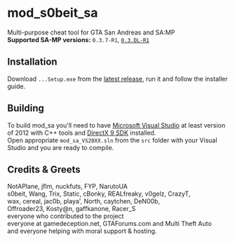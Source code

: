 mod_s0beit_sa
=============

Multi-purpose cheat tool for GTA San Andreas and SA:MP  
**Supported SA-MP versions:** `0.3.7-R1`, [`0.3.DL-R1`](https://github.com/BlastHackNet/mod_s0beit_sa/tree/samp-dl)

## Installation
Download `...Setup.exe` from the [latest release](https://github.com/BlastHackNet/mod_s0beit_sa/releases/latest), run it and follow the installer guide.

## Building
To build mod_sa you'll need to have [Microsoft Visual Studio](https://www.visualstudio.com) at least version of 2012 with C++ tools and [DirectX 9 SDK](https://www.microsoft.com/en-us/download/details.aspx?id=6812) installed.  
Open appropriate `mod_sa_VS20XX.sln` from the `src` folder with your Visual Studio and you are ready to compile.

## Credits & Greets
NotAPlane, jflm, nuckfuts, FYP, NarutoUA  
s0beit, Wang, Trix, Static, cBonky, REALfreaky, v0gelz, CrazyT,  
wax, cereal, jac0b, playa', North, caytchen, DeN00b,  
Offroader23, Kosty@n, gaffkanone, Racer_S  
everyone who contributed to the project  
everyone at gamedeception.net, GTAForums.com and Multi Theft Auto  
and everyone helping with moral support & hosting.  
